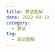 ```yaml
---
title: 算法图解
date: 2022-09-10
category:
  - 算法
tag:
  - 算法图解
---
```


<PDF :url="withBase('/pdf/算法图解.pdf')"  height="calc(100vh - var(--navbar-height) - 150px"  />

<script setup>
import { withBase } from '@vuepress/client'

</script>
